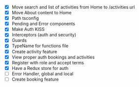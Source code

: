 - [x] Move search and list of activities from Home to /activities url
- [x] Move About content to Home
- [x] Path tsconfig
- [x] Pending and Error components
- [x] Make Auth KISS
- [x] Interceptors (auth and security)
- [x] Guards
- [x] TypeName for functions file
- [x] Create activity feature
- [x] View proper auth bookings and activities
- [x] Register with role and accept terms
- [x] Have a Redux store for auth
- [ ] Error Handler, global and local
- [ ] Create booking feature

